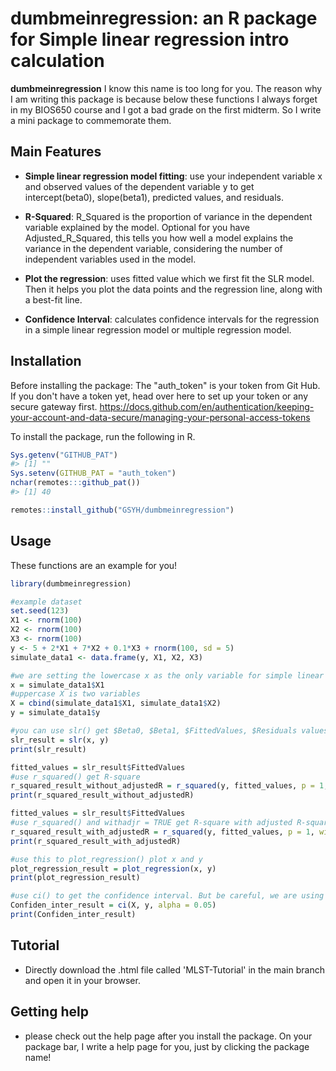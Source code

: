 # dumbmeinregression: an R package for Simple linear regression intro calculation 

**dumbmeinregression** I know this name is too long for you. The reason why I am writing this package is because below these functions I always forget in my BIOS650 course and I got a bad grade on the first midterm. So I write a mini package to commemorate them.

## Main Features

- **Simple linear regression model fitting**: use your independent variable x and observed values of the dependent variable y to get intercept(beta0), slope(beta1), predicted values, and residuals.

- **R-Squared**: R_Squared is the proportion of variance in the dependent variable explained by the model. Optional for you have Adjusted_R_Squared, this tells you how well a model explains the variance in the dependent variable, considering the number of independent variables used in the model.

- **Plot the regression**:  uses fitted value which we first fit the SLR model. Then it helps you plot the data points and the regression line, along with a best-fit line.

- **Confidence Interval**: calculates confidence intervals for the regression in a simple linear regression model or multiple regression model.

## Installation

Before installing the package: The "auth_token" is your token from Git Hub. If you don't have a token yet, head over here to set up your token or any secure gateway first. https://docs.github.com/en/authentication/keeping-your-account-and-data-secure/managing-your-personal-access-tokens

To install the package, run the following in R.
```r
Sys.getenv("GITHUB_PAT")
#> [1] ""
Sys.setenv(GITHUB_PAT = "auth_token")
nchar(remotes:::github_pat())
#> [1] 40

remotes::install_github("GSYH/dumbmeinregression")
```

## Usage

These functions are an example for you!

```r
library(dumbmeinregression)

#example dataset
set.seed(123)
X1 <- rnorm(100)
X2 <- rnorm(100)
X3 <- rnorm(100)
y <- 5 + 2*X1 + 7*X2 + 0.1*X3 + rnorm(100, sd = 5)
simulate_data1 <- data.frame(y, X1, X2, X3)

#we are setting the lowercase x as the only variable for simple linear regression
x = simulate_data1$X1
#uppercase X is two variables
X = cbind(simulate_data1$X1, simulate_data1$X2)
y = simulate_data1$y

#you can use slr() get $Beta0, $Beta1, $FittedValues, $Residuals values.
slr_result = slr(x, y)
print(slr_result)

fitted_values = slr_result$FittedValues
#use r_squared() get R-square 
r_squared_result_without_adjustedR = r_squared(y, fitted_values, p = 1, withadjr = FALSE)
print(r_squared_result_without_adjustedR)

fitted_values = slr_result$FittedValues
#use r_squared() and withadjr = TRUE get R-square with adjusted R-square.
r_squared_result_with_adjustedR = r_squared(y, fitted_values, p = 1, withadjr = TRUE)
print(r_squared_result_with_adjustedR)

#use this to plot_regression() plot x and y
plot_regression_result = plot_regression(x, y)
print(plot_regression_result)

#use ci() to get the confidence interval. But be careful, we are using uppercase X And the default level is 0.05.
Confiden_inter_result = ci(X, y, alpha = 0.05)
print(Confiden_inter_result)
```

## Tutorial

- Directly download the .html file called 'MLST-Tutorial' in the main branch and open it in your browser.

## Getting help

- please check out the help page after you install the package. On your package bar, I write a help page for you, just by clicking the package name!
